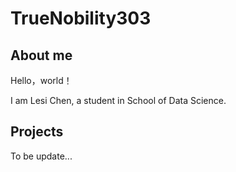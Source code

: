 # TrueNobility303

## About me

Hello，world！

I am Lesi Chen, a student in School of Data Science.

## Projects

To be update...

